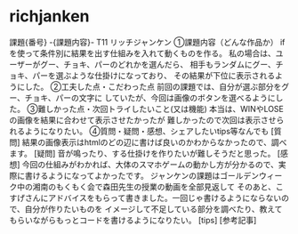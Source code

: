 # richjanken

課題{番号} -{課題内容}-
T11 リッチジャンケン
①課題内容（どんな作品か）
ifを使って条件別に結果を出す仕組みを入れて動くものを作る。
私の場合は、ユーザーがグー、チョキ、パーのどれかを選んだら、
相手もランダムにグー、チョキ、パーを選ぶような仕掛けになっており、
その結果が下位に表示されるようにした。
②工夫した点・こだわった点
前回の課題では、自分が選ぶ部分をグー、チョキ、パーの文字に
していたが、今回は画像のボタンを選べるようにした。
③難しかった点・次回トライしたいこと(又は機能)
本当は、WINやLOSEの画像を結果に合わせて表示させたかったが
難しかったので次回は表示させられるようになりたい。
④質問・疑問・感想、シェアしたいtips等なんでも
[質問]
結果の画像表示はhtmlのどの辺に書けば良いのかわからなかったので、調べます。
[疑問]
音が鳴ったり、する仕掛けを作りたいが難しそうだと思った。
[感想]
今回の仕組みがわかれば、大体のスマホゲームの動かし方が分かるので、実際に書けるようになってよかったです。
ジャンケンの課題はゴールデンウィーク中の湘南のもくもく会で森田先生の授業の動画を全部見返して
そのあと、こすげさんにアドバイスをもらって書きました。一回じゃ書けるようにならないので、自分が作りたいものを
イメージして不足している部分を調べたり、教えてもらいながらもっとコードを書けるようになりたい。
[tips]
[参考記事]
